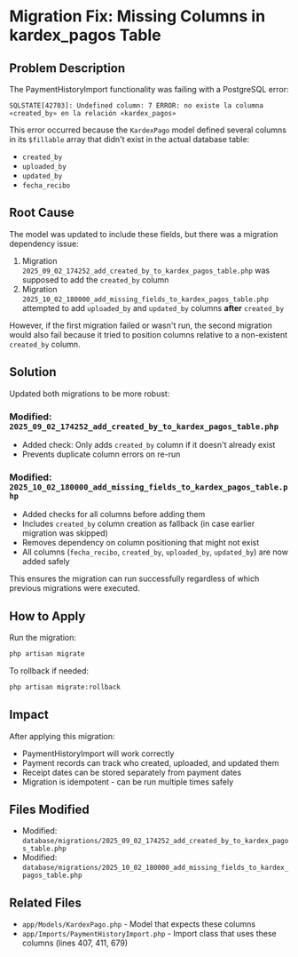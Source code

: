 # Migration Fix: Missing Columns in kardex_pagos Table

## Problem Description

The PaymentHistoryImport functionality was failing with a PostgreSQL error:

```
SQLSTATE[42703]: Undefined column: 7 ERROR: no existe la columna «created_by» en la relación «kardex_pagos»
```

This error occurred because the `KardexPago` model defined several columns in its `$fillable` array that didn't exist in the actual database table:
- `created_by`
- `uploaded_by`
- `updated_by`
- `fecha_recibo`

## Root Cause

The model was updated to include these fields, but there was a migration dependency issue:

1. Migration `2025_09_02_174252_add_created_by_to_kardex_pagos_table.php` was supposed to add the `created_by` column
2. Migration `2025_10_02_180000_add_missing_fields_to_kardex_pagos_table.php` attempted to add `uploaded_by` and `updated_by` columns **after** `created_by`

However, if the first migration failed or wasn't run, the second migration would also fail because it tried to position columns relative to a non-existent `created_by` column.

## Solution

Updated both migrations to be more robust:

### Modified: `2025_09_02_174252_add_created_by_to_kardex_pagos_table.php`
- Added check: Only adds `created_by` column if it doesn't already exist
- Prevents duplicate column errors on re-run

### Modified: `2025_10_02_180000_add_missing_fields_to_kardex_pagos_table.php`
- Added checks for all columns before adding them
- Includes `created_by` column creation as fallback (in case earlier migration was skipped)
- Removes dependency on column positioning that might not exist
- All columns (`fecha_recibo`, `created_by`, `uploaded_by`, `updated_by`) are now added safely

This ensures the migration can run successfully regardless of which previous migrations were executed.

## How to Apply

Run the migration:
```bash
php artisan migrate
```

To rollback if needed:
```bash
php artisan migrate:rollback
```

## Impact

After applying this migration:
- PaymentHistoryImport will work correctly
- Payment records can track who created, uploaded, and updated them
- Receipt dates can be stored separately from payment dates
- Migration is idempotent - can be run multiple times safely

## Files Modified

- Modified: `database/migrations/2025_09_02_174252_add_created_by_to_kardex_pagos_table.php`
- Modified: `database/migrations/2025_10_02_180000_add_missing_fields_to_kardex_pagos_table.php`

## Related Files

- `app/Models/KardexPago.php` - Model that expects these columns
- `app/Imports/PaymentHistoryImport.php` - Import class that uses these columns (lines 407, 411, 679)

